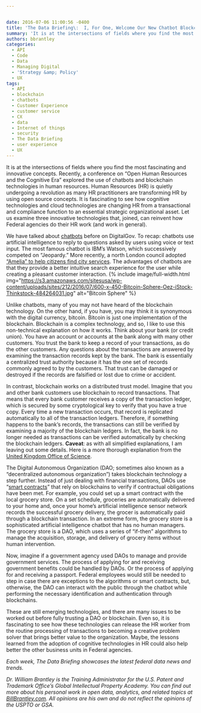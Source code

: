 ```yaml
---


date: 2016-07-06 11:00:56 -0400
title: 'The Data Briefing\:  I, For One, Welcome Our New Chatbot Blockchain Digital Autonomous Organizations'
summary: 'It is at the intersections of fields where you find the most fascinating and innovative concepts. Recently, a conference on &ldquo;Open Human Resources and the Cognitive Era&rdquo; explored the use of chatbots and blockchain technologies in human resources. Human Resources (HR) is quietly undergoing a revolution as many HR practitioners are transforming HR by using'
authors: bbrantley
categories:
  - API
  - Code
  - Data
  - Managing Digital
  - 'Strategy &amp; Policy'
  - UX
tags:
  - API
  - blockchain
  - chatbots
  - Customer Experience
  - customer service
  - CX
  - data
  - Internet of things
  - security
  - The Data Briefing
  - user experience
  - UX
---
```


It is at the intersections of fields where you find the most fascinating and innovative concepts. Recently, a conference on “Open Human Resources and the Cognitive Era” explored the use of chatbots and blockchain technologies in human resources. Human Resources (HR) is quietly undergoing a revolution as many HR practitioners are transforming HR by using open source concepts. It is fascinating to see how cognitive technologies and cloud technologies are changing HR from a transactional and compliance function to an essential strategic organizational asset. Let us examine three innovative technologies that, joined, can reinvent how Federal agencies do their HR work (and work in general).

We have talked about [chatbots](https://www.WHATEVER/2016/04/20/the-data-briefing-chatbots-and-the-rise-of-conversational-commerce-and-citizen-experience/) before on DigitalGov. To recap: chatbots use artificial intelligence to reply to questions asked by users using voice or text input. The most famous chatbot is IBM’s Watson, which successively competed on “Jeopardy.” More recently, a north London council adopted [“Amelia” to help citizens find city services](http://venturebeat.com/2016/07/04/5-bots-that-could-change-democracy/). The advantages of chatbots are that they provide a better intuitive search experience for the user while creating a pleasant customer interaction. 
{% include image/full-width.html img="https://s3.amazonaws.com/sitesusa/wp-content/uploads/sites/212/2016/07/600-x-450-Bitcoin-Sphere-Oez-iStock-Thinkstock-484264031.jpg" alt="Bitcoin Sphere" %} 

Unlike chatbots, many of you may not have heard of the blockchain technology. On the other hand, if you have, you may think it is synonymous with the digital currency, bitcoin. Bitcoin is just one implementation of the blockchain. Blockchain is a complex technology, and so, I like to use this non-technical explanation on how it works. Think about your bank (or credit union). You have an account or accounts at the bank along with many other customers. You trust the bank to keep a record of your transactions, as do the other customers. Any questions about the transactions are answered by examining the transaction records kept by the bank. The bank is essentially a centralized trust authority because it has the one set of records commonly agreed to by the customers. That trust can be damaged or destroyed if the records are falsified or lost due to crime or accident.

In contrast, blockchain works on a distributed trust model. Imagine that you and other bank customers use blockchain to record transactions. That means that every bank customer receives a copy of the transaction ledger, which is secured by some cryptological key to verify that you have a true copy. Every time a new transaction occurs, that record is replicated automatically to all of the transaction ledgers. Therefore, if something happens to the bank’s records, the transactions can still be verified by examining a majority of the blockchain ledgers. In fact, the bank is no longer needed as transactions can be verified automatically by checking the blockchain ledgers. **Caveat**: as with all simplified explanations, I am leaving out some details. Here is a more thorough explanation from the [United Kingdom Office of Science](https://www.youtube.com/watch?v=4sm5LNqL5j0).

The Digital Autonomous Organization (DAO; sometimes also known as a “decentralized autonomous organization&#8221;) takes blockchain technology a step further. Instead of just dealing with financial transactions, DAOs use “[smart contracts](http://www.americanbanker.com/bankthink/smart-contracts-are-the-future-of-blockchain-1078705-1.html)” that rely on blockchains to verify if contractual obligations have been met. For example, you could set up a smart contract with the local grocery store. On a set schedule, groceries are automatically delivered to your home and, once your home’s artificial intelligence sensor network records the successful grocery delivery, the grocer is automatically paid through a blockchain transaction. In an extreme form, the grocery store is a sophisticated artificial intelligence chatbot that has no human managers. The grocery store is a DAO, which uses a series of “if-then” algorithms to manage the acquisition, storage, and delivery of grocery items without human intervention.

Now, imagine if a government agency used DAOs to manage and provide government services. The process of applying for and receiving government benefits could be handled by DAOs. Or the process of applying for and receiving a passport. Federal employees would still be needed to step in case there are exceptions to the algorithms or smart contracts, but, otherwise, the DAO can interact with the public through the chatbot while performing the necessary identification and authentication through blockchains.

These are still emerging technologies, and there are many issues to be worked out before fully trusting a DAO or blockchain. Even so, it is fascinating to see how these technologies can release the HR worker from the routine processing of transactions to becoming a creative problem solver that brings better value to the organization. Maybe, the lessons learned from the adoption of cognitive technologies in HR could also help better the other business units in Federal agencies.

_Each week, The Data Briefing showcases the latest federal data news and trends._

_Dr. William Brantley is the Training Administrator for the U.S. Patent and Trademark Office’s Global Intellectual Property Academy. You can find out more about his personal work in open data, analytics, and related topics at [BillBrantley.com](http://billbrantley.com). All opinions are his own and do not reflect the opinions of the USPTO or GSA._